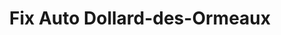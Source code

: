 ---
title: "Fix Auto Dollard-des-Ormeaux"
url: /dollard-des-ormeaux/fix-auto-dollard-des-ormeaux/
shop: car repair
---